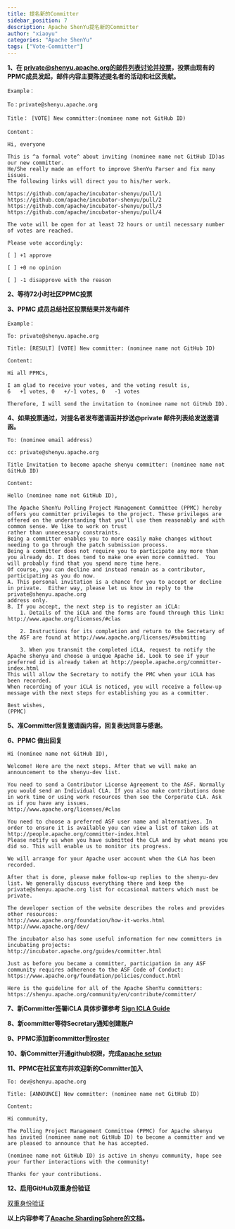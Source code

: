 ```yaml
---
title: 提名新的Committer
sidebar_position: 7
description: Apache ShenYu提名新的Committer
author: "xiaoyu"
categories: "Apache ShenYu"
tags: ["Vote-Committer"]
---
```



**1、在 private@shenyu.apache.org的邮件列表讨论并投票，投票由现有的PPMC成员发起，邮件内容主要陈述提名者的活动和社区贡献。**

```
Example：

To：private@shenyu.apache.org

Title： [VOTE] New committer:(nominee name not GitHub ID)

Content：

Hi, everyone

This is ^a formal vote^ about inviting (nominee name not GitHub ID)as our new committer. 
He/She really made an effort to improve ShenYu Parser and fix many issues. 
The following links will direct you to his/her work.

https://github.com/apache/incubator-shenyu/pull/1
https://github.com/apache/incubator-shenyu/pull/2
https://github.com/apache/incubator-shenyu/pull/3
https://github.com/apache/incubator-shenyu/pull/4

The vote will be open for at least 72 hours or until necessary number of votes are reached.

Please vote accordingly:

[ ] +1 approve 

[ ] +0 no opinion
 
[ ] -1 disapprove with the reason
```

**2、等待72小时社区PPMC投票**

**3、PPMC 成员总结社区投票结果并发布邮件**

```
Example：

To: private@shenyu.apache.org

Title: [RESULT] [VOTE] New committer: (nominee name not GitHub ID)

Content:

Hi all PPMCs, 

I am glad to receive your votes, and the voting result is,
6   +1 votes, 0   +/-1 votes, 0   -1 votes

Therefore, I will send the invitation to (nominee name not GitHub ID).
```

**4、如果投票通过，对提名者发布邀请函并抄送@private 邮件列表给发送邀请函。**

```
To: (nominee email address)

cc: private@shenyu.apache.org

Title Invitation to become apache shenyu committer: (nominee name not GitHub ID)

Content:

Hello (nominee name not GitHub ID),

The Apache ShenYu Polling Project Management Committee (PPMC) hereby offers you committer privileges to the project. These privileges are offered on the understanding that you'll use them reasonably and with common sense. We like to work on trust
rather than unnecessary constraints.
Being a committer enables you to more easily make changes without needing to go through the patch submission process.
Being a committer does not require you to participate any more than you already do. It does tend to make one even more committed.  You will probably find that you spend more time here.
Of course, you can decline and instead remain as a contributor, participating as you do now.
A. This personal invitation is a chance for you to accept or decline in private.  Either way, please let us know in reply to the private@shenyu.apache.org 
address only.
B. If you accept, the next step is to register an iCLA:
    1. Details of the iCLA and the forms are found through this link: http://www.apache.org/licenses/#clas

    2. Instructions for its completion and return to the Secretary of the ASF are found at http://www.apache.org/licenses/#submitting

    3. When you transmit the completed iCLA, request to notify the Apache shenyu and choose a unique Apache id. Look to see if your preferred id is already taken at http://people.apache.org/committer-index.html        
This will allow the Secretary to notify the PMC when your iCLA has been recorded.
When recording of your iCLA is noticed, you will receive a follow-up message with the next steps for establishing you as a committer.

Best wishes,
(PPMC)

```

**5、准Committer回复邀请函内容，回复表达同意与感谢。**

**6、PPMC 做出回复**

```
Hi (nominee name not GitHub ID),

Welcome! Here are the next steps. After that we will make an announcement to the shenyu-dev list.

You need to send a Contributor License Agreement to the ASF. Normally you would send an Individual CLA. If you also make contributions done in work time or using work resources then see the Corporate CLA. Ask us if you have any issues. 
http://www.apache.org/licenses/#clas

You need to choose a preferred ASF user name and alternatives. In order to ensure it is available you can view a list of taken ids at
http://people.apache.org/committer-index.html
Please notify us when you have submitted the CLA and by what means you did so. This will enable us to monitor its progress.

We will arrange for your Apache user account when the CLA has been recorded.

After that is done, please make follow-up replies to the shenyu-dev list. We generally discuss everything there and keep the private@shenyu.apache.org list for occasional matters which must be private.

The developer section of the website describes the roles and provides other resources:
http://www.apache.org/foundation/how-it-works.html
http://www.apache.org/dev/

The incubator also has some useful information for new committers in incubating projects:
http://incubator.apache.org/guides/committer.html

Just as before you became a committer, participation in any ASF community requires adherence to the ASF Code of Conduct:
https://www.apache.org/foundation/policies/conduct.html

Here is the guideline for all of the Apache ShenYu committers:
https://shenyu.apache.org/community/en/contribute/committer/
```

**7、新Committer签署iCLA 具体步骤参考 [Sign ICLA Guide](https://shenyu.apache.org/community/icla/)**

**8、新committer等待Secretary通知创建账户**

**9、PPMC添加新committer到[roster](https://whimsy.apache.org/roster/ppmc/shenyu)**

**10、新Committer开通github权限，完成[apache setup](https://gitbox.apache.org/setup/)**

**11、PPMC在社区宣布并欢迎新的Committer加入**

```
To: dev@shenyu.apache.org

Title: [ANNOUNCE] New committer: (nominee name not GitHub ID)

Content:

Hi community,

The Polling Project Management Committee (PPMC) for Apache shenyu
has invited (nominee name not GitHub ID) to become a committer and we are pleased to announce that he has accepted.

(nominee name not GitHub ID) is active in shenyu community, hope see your further interactions with the community! 

Thanks for your contributions.
```

**12、启用GitHub双重身份验证**

[双重身份验证](https://docs.github.com/cn/organizations/keeping-your-organization-secure/managing-two-factor-authentication-for-your-organization/requiring-two-factor-authentication-in-your-organization)

**以上内容参考了[Apache ShardingSphere的文档](https://shardingsphere.apache.org/community/cn/contribute/vote/)。**

